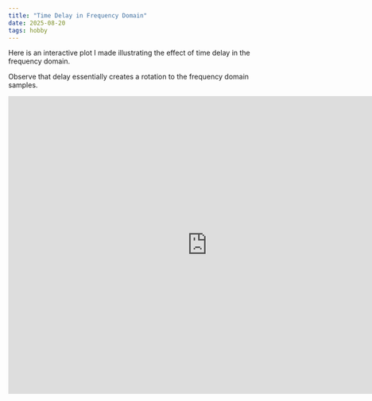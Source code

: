 ```yaml
---
title: "Time Delay in Frequency Domain"
date: 2025-08-20
tags: hobby
---
```


Here is an interactive plot I made illustrating the effect of time delay in the frequency domain.

Observe that delay essentially creates a rotation to the frequency domain samples.

<iframe src="https://paulxu.me/images/20250820-delay-fft.html" width="800" height="600" frameborder="0"></iframe>